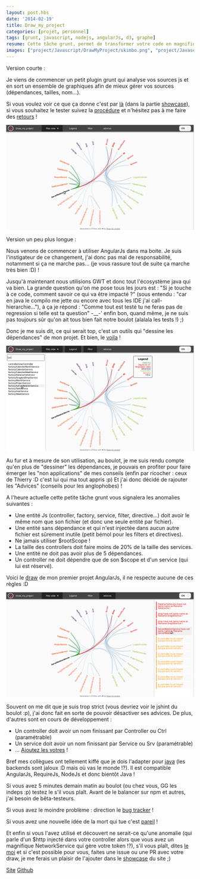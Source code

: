 ```yaml
---
layout: post.hbs
date: '2014-02-19'
title: Draw_my_project
categories: [projet, personnel]
tags: [grunt, javascript, nodejs, angularJs, d3, graphe]
resume: Cette tâche grunt, permet de transformer votre code en magnifique graphes.
images: ["project/Javascript/DrawMyProject/skimbo.png", "project/Javascript/DrawMyProject/goo.png", "project/Javascript/DrawMyProject/sturvive.png", "project/Javascript/DrawMyProject/2.png", "project/Javascript/DrawMyProject/4.png", "project/Javascript/DrawMyProject/5.png", "project/Javascript/DrawMyProject/6.png", "project/Javascript/DrawMyProject/7.png", "project/Javascript/DrawMyProject/8.png"]
---
```

Version courte :

Je viens de commencer un petit plugin grunt qui analyse vos sources js et en sort un ensemble de graphiques afin de mieux gérer vos sources (dépendances, tailles, nom...).

Si vous voulez voir ce que ça donne c'est par [là](http://manland.github.io/draw-my-project/) (dans la partie [showcase](http://manland.github.io/draw-my-project/#showcases)), si vous souhaitez le tester suivez la [procédure](https://github.com/manland/draw-my-project#getting-started) et n'hésitez pas à me faire des [retours](https://github.com/manland/draw-my-project/issues?state=open) !

<center>
<img src="/assets/images/project/Javascript/DrawMyProject/2.png">
</center>

Version un peu plus longue :

Nous venons de commencer à utiliser AngularJs dans ma boite. Je suis l'instigateur de ce changement, j'ai donc pas mal de responsabilité, notamment si ça ne marche pas... (je vous rassure tout de suite ça marche très bien :D) !

Jusqu'à maintenant nous utilisions GWT et donc tout l'écosystème java qui va bien. La grande question qu'on me pose tous les jours est : "Si je touche à ce code, comment savoir ce qui va être impacté ?" (sous entendu : "car en java le compilo me jette ou encore avec tous les IDE j'ai call-hierarchie..."), à ça je répond : "Comme tout est testé tu ne feras pas de regression si telle est ta question" -__-' enfin bon, quand même, je ne suis pas toujours sûr qu'on ait tous bien fait notre boulot (alalala les tests !) ;)

Donc je me suis dit, ce qui serait top, c'est un outils qui "dessine les dépendances" de mon projet. Et bien, le [voila](http://manland.github.io/draw-my-project/) !

<center>
<img src="/assets/images/project/Javascript/DrawMyProject/4.png">
</center>

Au fur et à mesure de son utilisation, au boulot, je me suis rendu compte qu'en plus de "dessiner" les dépendances, je pouvais en profiter pour faire émerger les "non applications" de mes conseils (enfin par ricocher : ceux de Thierry :D c'est lui qui ma tout appris :p) Et j'ai donc décidé de rajouter les "Advices" (conseils pour les anglophobes) !

A l'heure actuelle cette petite tâche grunt vous signalera les anomalies suivantes :

 * Une entité Js (controller, factory, service, filter, directive...) doit avoir le même nom que son fichier (et donc une seule entité par fichier).
 * Une entité sans dépendance et qui n'est injectée dans aucun autre fichier est sûrement inutile (petit bémol pour les filters et directives).
 * Ne jamais utiliser $rootScope !
 * La taille des controllers doit faire moins de 20% de la taille des services.
 * Une entité ne doit pas avoir plus de 5 dépendances.
 * Un controller ne doit dépendre que de son $scope et d'un service (qui lui est réservé). 

Voici le [draw](http://manland.github.io/draw-my-project/showcases/skimbo/index.html#/) de mon premier projet AngularJs, il ne respecte aucune de ces règles :D

<center>
<img src="/assets/images/project/Javascript/DrawMyProject/5.png">
</center>

Souvent on me dit que je suis trop strict (vous devriez voir le jshint du boulot :p), j'ai donc fait en sorte de pouvoir désactiver ses advices. De plus, d'autres sont en cours de développement :

 * Un controller doit avoir un nom finissant par Controller ou Ctrl (paramétrable)
 * Un service doit avoir un nom finissant par Service ou Srv (paramétrable)
 * ... [Ajoutez les votres](https://github.com/manland/draw-my-project/issues?state=open) !

Bref mes collègues ont tellement kiffé que je dois l'adapter pour [java](https://github.com/manland/draw-my-project/issues/35) (les backends sont jaloux :D mais où vas le monde !?). Il est compatible AngularJs, RequireJs, NodeJs et donc bientôt Java !

Si vous avez 5 minutes demain matin au boulot (ou chez vous, GG les indeps :p) testez le s'il vous plaît. Avant de le balancer sur npm et autres, j'ai besoin de bêta-testeurs.

Si vous avez le moindre problème : direction le [bug tracker](https://github.com/manland/draw-my-project/issues?state=open) !

Si vous avez une nouvelle idée de la mort qui tue c'est [pareil](https://github.com/manland/draw-my-project/issues?state=open) !

Et enfin si vous l'avez utilisé et découvert ne serait-ce qu'une anomalie (qui parle d'un $http injecté dans votre controller alors que vous avez un magnifique NetworkService qui gère votre token !?), s'il vous plaît, dites [le moi](https://github.com/manland/draw-my-project/issues?state=open) et si c'est possible pour vous, faites une issue ou une PR avec votre draw, je me ferais un plaisir de l'ajouter dans le [showcase](http://manland.github.io/draw-my-project/#showcases) du site ;)

<div class="container-link">
  <a href="http://manland.github.io/draw-my-project/" target="_blank">Site</a>
  <a href="https://github.com/manland/draw-my-project" target="_blank">Github</a>
</div>

